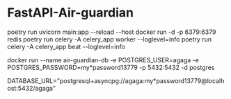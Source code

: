 # FastAPI-Air-guardian


poetry run uvicorn main:app --reload --host
docker run -d -p 6379:6379 redis
poetry run celery -A celery_app worker --loglevel=info
poetry run celery -A celery_app beat --loglevel=info

docker run --name air-guardian-db -e POSTGRES_USER=agaga -e POSTGRES_PASSWORD=my*password13779 -p 5432:5432 -d postgres

DATABASE_URL="postgresql+asyncpg://agaga:my*password13779@localhost:5432/agaga"